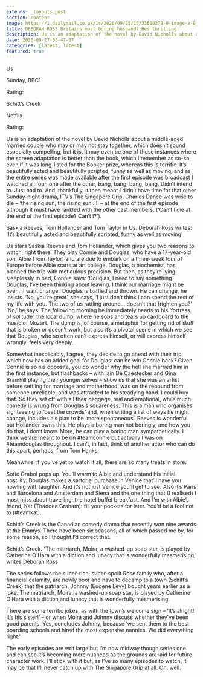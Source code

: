 ```yaml
---
extends: _layouts.post
section: content
image: https://i.dailymail.co.uk/1s/2020/09/25/15/33618378-0-image-a-8_1601045210312.jpg 
title: DEBORAH ROSS Britains most boring husband? Hes thrilling! 
description: Us is an adaptation of the novel by David Nicholls about a middle-aged married couple who may or may not stay together, which doesnt sound especially compelling, but it is 
date: 2020-09-27-03-47-07 
categories: [latest, latest] 
featured: true 
--- 
```

Us 

Sunday, BBC1 

Rating: 

Schitt’s Creek 

Netflix

Rating: 

Us is an adaptation of the novel by David Nicholls about a middle-aged married couple who may or may not stay together, which doesn’t sound especially compelling, but it is. It may even be one of those instances where the screen adaptation is better than the book, which I remember as so-so, even if it was long-listed for the Booker prize, whereas this is terrific. It’s beautifully acted and beautifully scripted, funny as well as moving, and as the entire series was made available after the first episode was broadcast I watched all four, one after the other, bang, bang, bang, bang. Didn’t intend to. Just had to. And, thankfully, it then meant I didn’t have time for that other Sunday-night drama, ITV’s The Singapore Grip. Charles Dance was wise to die – ‘the rising sun, the rising sun…!’ – at the end of the first episode although it must have rankled with the other cast members. (‘Can’t I die at the end of the first episode? Can’t I?’).

Saskia Reeves, Tom Hollander and Tom Taylor in Us. Deborah Ross writes: 'It’s beautifully acted and beautifully scripted, funny as well as moving'

Us stars Saskia Reeves and Tom Hollander, which gives you two reasons to watch, right there. They play Connie and Douglas, who have a 17-year-old son, Albie (Tom Taylor) and are due to embark on a three-week tour of Europe before Albie starts at art college. Douglas, a biochemist, has planned the trip with meticulous precision. But then, as they’re lying sleeplessly in bed, Connie says: ‘Douglas, I need to say something. Douglas, I’ve been thinking about leaving. I think our marriage might be over… I want change.’ Douglas is baffled and thrown. He can change, he insists. ‘No, you’re great’, she says, ‘I just don’t think I can spend the rest of my life with you. The two of us rattling around… doesn’t that frighten you?’ ‘No,’ he says. The following morning he immediately heads to his ‘fortress of solitude’, the local dump, where he sobs and tears up cardboard to the music of Mozart. The dump is, of course, a metaphor for getting rid of stuff that is broken or doesn’t work, but also it’s a pivotal scene in which we see that Douglas, who so often can’t express himself, or will express himself wrongly, feels very deeply.

Somewhat inexplicably, I agree, they decide to go ahead with their trip, which now has an added goal for Douglas: can he win Connie back? Given Connie is so his opposite, you do wonder why the hell she married him in the first instance, but flashbacks – with Iain De Caestecker and Gina Bramhill playing their younger selves – show us that she was an artist before settling for marriage and motherhood, was on the rebound from someone unreliable, and was attracted to his steadying hand. I could buy that. So they set off with all their baggage, real and emotional, while much comedy is wrung from Douglas’s squareness. This is a man who organises sightseeing to ‘beat the crowds’ and, when writing a list of ways he might change, includes his plan to be ‘more spontaneous’. Reeves is wonderful but Hollander owns this. He plays a boring man not boringly, and how you do that, I don’t know. More, he can play a boring man sympathetically. I think we are meant to be on #teamconnie but actually I was on #teamdouglas throughout. I can’t, in fact, think of another actor who can do this apart, perhaps, from Tom Hanks.

Meanwhile, if you’ve yet to watch it all, there are so many treats in store.

Sofie Grabol pops up. You’ll warm to Albie and understand his initial hostility. Douglas makes a sartorial purchase in Venice that’ll have you howling with laughter. And it’s not just Venice you’ll get to see. Also it’s Paris and Barcelona and Amsterdam and Siena and the one thing that (I realised) I most miss about travelling: the hotel buffet breakfast. And I’m with Albie’s friend, Kat (Thaddea Graham): fill your pockets for later. You’d be a fool not to (#teamkat).

Schitt’s Creek is the Canadian comedy drama that recently won nine awards at the Emmys. There have been six seasons, all of which passed me by, for some reason, so I thought I’d correct that.

Schitt’s Creek. 'The matriarch, Moira, a washed-up soap star, is played by Catherine O’Hara with a diction and lunacy that is wonderfully mesmerising,' writes Deborah Ross

The series follows the super-rich, super-spoilt Rose family who, after a financial calamity, are newly poor and have to decamp to a town (Schitt’s Creek) that the patriarch, Johnny (Eugene Levy) bought years earlier as a joke. The matriarch, Moira, a washed-up soap star, is played by Catherine O’Hara with a diction and lunacy that is wonderfully mesmerising.

There are some terrific jokes, as with the town’s welcome sign – ‘It’s alright! It’s his sister!’ – or when Moira and Johnny discuss whether they’ve been good parents. Yes, concludes Johnny, because ‘we sent them to the best boarding schools and hired the most expensive nannies. We did everything right.’

The early episodes are writ large but I’m now midway though series one and can see it’s becoming more nuanced as the grounds are laid for future character work. I’ll stick with it but, as I’ve so many episodes to watch, it may be that I’ll never catch up with The Singapore Grip at all. Oh, well.

